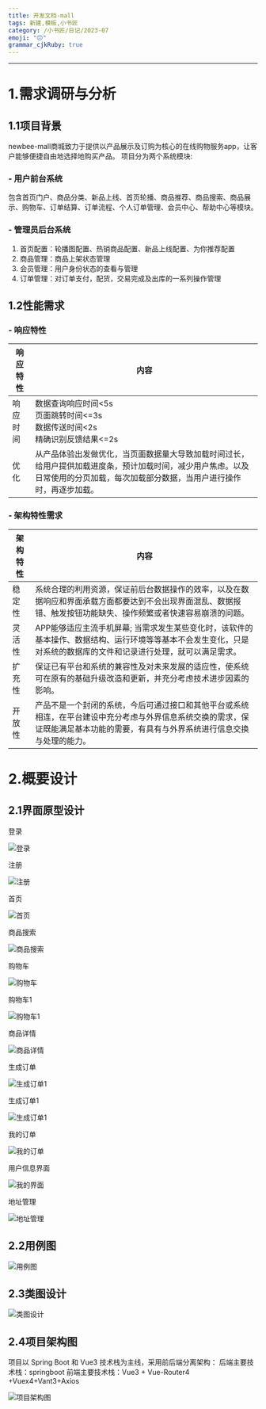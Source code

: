 ```yaml
---
title: 开发文档-mall
tags: 新建,模板,小书匠
category: /小书匠/日记/2023-07
emoji: "😔"
grammar_cjkRuby: true
---
```





---
# 1.需求调研与分析

## 1.1项目背景
newbee-mall商城致力于提供以产品展示及订购为核心的在线购物服务app，让客户能够便捷自由地选择地购买产品。
项目分为两个系统模块:

### - 用户前台系统
包含首页门户、商品分类、新品上线、首页轮播、商品推荐、商品搜索、商品展示、购物车、订单结算、订单流程、个人订单管理、会员中心、帮助中心等模块。
### - 管理员后台系统
	

 1. 首页配置：轮播图配置、热销商品配置、新品上线配置、为你推荐配置
 2. 商品管理：商品上架状态管理
 3. 会员管理：用户身份状态的查看与管理
 4. 订单管理：对订单支付，配货，交易完成及出库的一系列操作管理

##  1.2性能需求

### - 响应特性

| 响应特性 | 内容                                                                                                                                                                             |
| -------- | -------------------------------------------------------------------------------------------------------------------------------------------------------------------------------- |
| 响应时间 | 数据查询响应时间<5s<br/>页面跳转时间<=3s<br/>数据传送时间<2s<br/>精确识别反馈结果<=2s                                                                                            |
| 优化     | 从产品体验出发做优化，当页面数据量大导致加载时间过长，给用户提供加载进度条，预计加载时间，减少用户焦虑。以及日常使用的分页加载，每次加载部分数据，当用户进行操作时，再逐步加载。 |

### - 架构特性需求

| 架构特性 | 内容                                                                                                                                                                             |
| -------- | -------------------------------------------------------------------------------------------------------------------------------------------------------------------------------- |
| 稳定性   | 系统合理的利用资源，保证前后台数据操作的效率，以及在数据响应和界面承载方面都要达到不会出现界面混乱、数据报错、触发按钮功能缺失、操作频繁或者快速容易崩溃的问题。                 |
| 灵活性   | APP能够适应主流手机屏幕; 当需求发生某些变化时，该软件的基本操作、数据结构、运行环境等等基本不会发生变化，只是对系统的数据库的文件和记录进行处理，就可以满足需求。                |
| 扩充性   | 保证已有平台和系统的兼容性及对未来发展的适应性，使系统可在原有的基础升级改造和更新，并充分考虑技术进步因素的影响。                                                               |
| 开放性   | 产品不是一个封闭的系统，今后可通过接口和其他平台或系统相连，在平台建设中充分考虑与外界信息系统交换的需求，保证既能满足基本功能的需要，有具有与外界系统进行信息交换与处理的能力。 |


# 2.概要设计
## 2.1界面原型设计
登录

![登录](./images/登录_1.png)

注册


![注册](./images/注册.png)

首页

![首页](./images/首页.png)

商品搜索

![商品搜索](./images/商品搜索.png)

购物车

![购物车](./images/购物车.png)

购物车1

![购物车1](./images/购物车1.png)

商品详情

![商品详情](./images/商品详情.png)

生成订单

![生成订单1](./images/生成订单_1.png)

生成订单1


![生成订单1](./images/生成订单1.png)

我的订单

![我的订单](./images/我的订单-全部.png)

用户信息界面

![我的界面](./images/我的界面.png)

地址管理

![地址管理](./images/地址管理.png)

## 2.2用例图

![用例图](./images/页-1.png)
## 2.3类图设计

![类图设计](./images/类图.jpg)


## 2.4项目架构图
项目以 Spring Boot 和 Vue3 技术栈为主线，采用前后端分离架构：
后端主要技术栈：springboot
前端主要技术栈：Vue3 + Vue-Router4 +Vuex4+Vant3+Axios

![项目架构图](./images/2XM8J}CXLB3VRUMY7AS_XUF.png)

